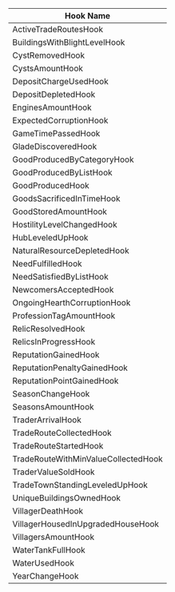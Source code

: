 |Hook Name|
|---|
|ActiveTradeRoutesHook|
|BuildingsWithBlightLevelHook|
|CystRemovedHook|
|CystsAmountHook|
|DepositChargeUsedHook|
|DepositDepletedHook|
|EnginesAmountHook|
|ExpectedCorruptionHook|
|GameTimePassedHook|
|GladeDiscoveredHook|
|GoodProducedByCategoryHook|
|GoodProducedByListHook|
|GoodProducedHook|
|GoodsSacrificedInTimeHook|
|GoodStoredAmountHook|
|HostilityLevelChangedHook|
|HubLeveledUpHook|
|NaturalResourceDepletedHook|
|NeedFulfilledHook|
|NeedSatisfiedByListHook|
|NewcomersAcceptedHook|
|OngoingHearthCorruptionHook|
|ProfessionTagAmountHook|
|RelicResolvedHook|
|RelicsInProgressHook|
|ReputationGainedHook|
|ReputationPenaltyGainedHook|
|ReputationPointGainedHook|
|SeasonChangeHook|
|SeasonsAmountHook|
|TraderArrivalHook|
|TradeRouteCollectedHook|
|TradeRouteStartedHook|
|TradeRouteWithMinValueCollectedHook|
|TraderValueSoldHook|
|TradeTownStandingLeveledUpHook|
|UniqueBuildingsOwnedHook|
|VillagerDeathHook|
|VillagerHousedInUpgradedHouseHook|
|VillagersAmountHook|
|WaterTankFullHook|
|WaterUsedHook|
|YearChangeHook|
